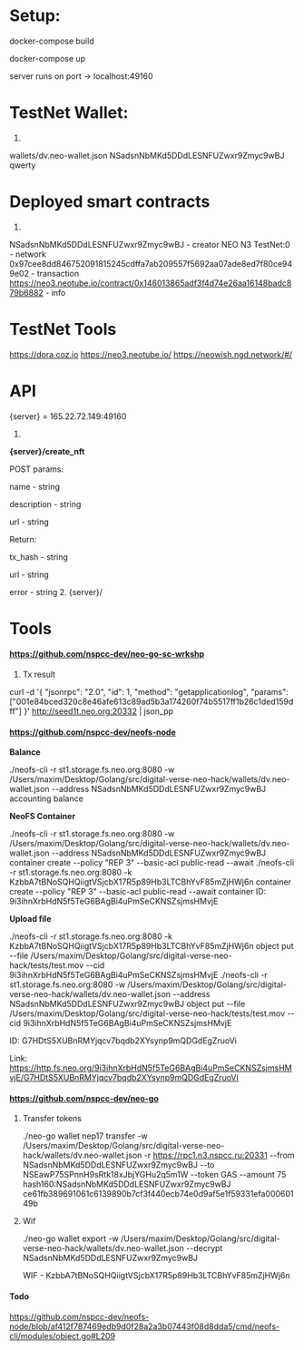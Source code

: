# Setup:
docker-compose build

docker-compose up

server runs on port -> localhost:49160
# TestNet Wallet:
1. 
wallets/dv.neo-wallet.json
NSadsnNbMKd5DDdLESNFUZwxr9Zmyc9wBJ
qwerty

# Deployed smart contracts
1.
NSadsnNbMKd5DDdLESNFUZwxr9Zmyc9wBJ - creator
NEO N3 TestNet:0 - network
0x97cee8dd846752091815245cdffa7ab209557f5692aa07ade8ed7f80ce949e02 - transaction
https://neo3.neotube.io/contract/0x146013865adf3f4d74e26aa16148badc879b6882 - info

# TestNet Tools

https://dora.coz.io
https://neo3.neotube.io/
https://neowish.ngd.network/#/

# API

{server} = 165.22.72.149:49160 


1.
**{server}/create_nft**

POST params: 

name - string

description - string

url - string

Return:

tx_hash - string

url - string

error - string
2.
{server}/


# Tools
#### https://github.com/nspcc-dev/neo-go-sc-wrkshp

1. Tx result

curl -d '{ "jsonrpc": "2.0", "id": 1, "method": "getapplicationlog", "params": ["001e84bced320c8e46afe613c89ad5b3a174260f74b5517ff1b26c1ded159dff"] }' http://seed1t.neo.org:20332 | json_pp


#### https://github.com/nspcc-dev/neofs-node

**Balance**

./neofs-cli -r st1.storage.fs.neo.org:8080 -w /Users/maxim/Desktop/Golang/src/digital-verse-neo-hack/wallets/dv.neo-wallet.json --address NSadsnNbMKd5DDdLESNFUZwxr9Zmyc9wBJ accounting balance

**NeoFS Container**

./neofs-cli -r st1.storage.fs.neo.org:8080 -w /Users/maxim/Desktop/Golang/src/digital-verse-neo-hack/wallets/dv.neo-wallet.json --address NSadsnNbMKd5DDdLESNFUZwxr9Zmyc9wBJ container create --policy "REP 3" --basic-acl public-read --await
./neofs-cli -r st1.storage.fs.neo.org:8080 -k KzbbA7tBNoSQHQiigtVSjcbX17R5p89Hb3LTCBhYvF85mZjHWj6n container create --policy "REP 3" --basic-acl public-read --await
container ID: 9i3ihnXrbHdN5f5TeG6BAgBi4uPmSeCKNSZsjmsHMvjE

**Upload file**

./neofs-cli -r st1.storage.fs.neo.org:8080 -k KzbbA7tBNoSQHQiigtVSjcbX17R5p89Hb3LTCBhYvF85mZjHWj6n object put --file /Users/maxim/Desktop/Golang/src/digital-verse-neo-hack/tests/test.mov --cid 9i3ihnXrbHdN5f5TeG6BAgBi4uPmSeCKNSZsjmsHMvjE
./neofs-cli -r st1.storage.fs.neo.org:8080 -w /Users/maxim/Desktop/Golang/src/digital-verse-neo-hack/wallets/dv.neo-wallet.json --address NSadsnNbMKd5DDdLESNFUZwxr9Zmyc9wBJ object put --file /Users/maxim/Desktop/Golang/src/digital-verse-neo-hack/tests/test.mov --cid 9i3ihnXrbHdN5f5TeG6BAgBi4uPmSeCKNSZsjmsHMvjE

ID: G7HDtS5XUBnRMYjqcv7bqdb2XYsynp9mQDGdEgZruoVi

Link: https://http.fs.neo.org/9i3ihnXrbHdN5f5TeG6BAgBi4uPmSeCKNSZsjmsHMvjE/G7HDtS5XUBnRMYjqcv7bqdb2XYsynp9mQDGdEgZruoVi


#### https://github.com/nspcc-dev/neo-go

1. Transfer tokens

   ./neo-go wallet nep17 transfer -w /Users/maxim/Desktop/Golang/src/digital-verse-neo-hack/wallets/dv.neo-wallet.json -r https://rpc1.n3.nspcc.ru:20331 --from NSadsnNbMKd5DDdLESNFUZwxr9Zmyc9wBJ --to NSEawP75SPnnH9sRtk18xJbjYGHu2q5m1W --token GAS --amount 75 hash160:NSadsnNbMKd5DDdLESNFUZwxr9Zmyc9wBJ
   ce61fb389691061c6139890b7cf3f440ecb74e0d9af5e1f59331efa00060149b
2. Wif

    ./neo-go wallet export -w /Users/maxim/Desktop/Golang/src/digital-verse-neo-hack/wallets/dv.neo-wallet.json --decrypt NSadsnNbMKd5DDdLESNFUZwxr9Zmyc9wBJ
    
    WIF - KzbbA7tBNoSQHQiigtVSjcbX17R5p89Hb3LTCBhYvF85mZjHWj6n

#### Todo
https://github.com/nspcc-dev/neofs-node/blob/af412f787469edb9d0f28a2a3b07443f08d8dda5/cmd/neofs-cli/modules/object.go#L209